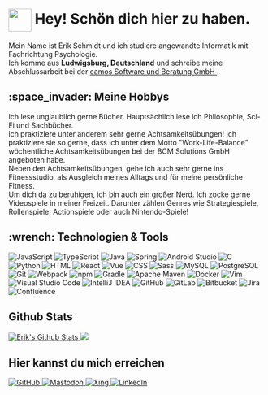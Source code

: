<h1> <img align="center" src="https://meritt-gifs.s3-us-west-1.amazonaws.com/nerd-life/bulba-dance.gif" width="45" /> Hey! Schön dich hier zu haben. </h1>

<!-- Zitat hinzufügen! -->

<p> Mein Name ist Erik Schmidt und ich studiere angewandte Informatik mit Fachrichtung Psychologie. </br> Ich komme aus <b>Ludwigsburg, Deutschland</b> und schreibe meine Abschlussarbeit bei der <a href="https://www.camos.de/de">camos Software und Beratung GmbH </a>.</p>

<h2> :space_invader: Meine Hobbys </h2>
<p> Ich lese unglaublich gerne Bücher. Hauptsächlich lese ich Philosophie, Sci-Fi und Sachbücher. </br> ich praktiziere unter anderem sehr gerne Achtsamkeitsübungen! Ich praktiziere sie so gerne, dass ich unter dem Motto "Work-Life-Balance" wöchentliche Achtsamkeitsübungen bei der BCM Solutions GmbH angeboten habe. </br> Neben den Achtsamkeitsübungen, gehe ich auch sehr gerne ins Fitnessstudio, als Ausgleich meines Alltags und für meine persönliche Fitness. </br> Um dich da zu beruhigen, ich bin auch ein großer Nerd. Ich zocke gerne Videospiele in meiner Freizeit. Darunter zählen Genres wie Strategiespiele, Rollenspiele, Actionspiele oder auch Nintendo-Spiele!</p>

<h2> :wrench: Technologien & Tools </h2>
<p>
<img alt="JavaScript" src="https://img.shields.io/badge/-JavaScript-F7DF1E?style=flat-square&logo=javaScript&logoColor=gray">
<img alt="TypeScript" src="https://img.shields.io/badge/-TypeScript-3178C6?style=flat-square&logo=typescript&logoColor=white">
<img alt="Java" src="https://img.shields.io/badge/-Java-007396?style=flat-square&logo=java&logoColor=white">
<img alt="Spring" src="https://img.shields.io/badge/-Spring-6DB33F?style=flat-square&logo=spring&logoColor=white">
<img alt="Android Studio" src="https://img.shields.io/badge/-Android Studio-3DDC84?style=flat-square&logo=android-Studio&logoColor=gray">
<img alt="C" src="https://img.shields.io/badge/-C-A8B9CC?style=flat-square&logo=c&logoColor=gray">
<img alt="Python" src="https://img.shields.io/badge/-Python-3776AB?style=flat-square&logo=python&logoColor=white">
<img alt="HTML" src="https://img.shields.io/badge/-HTML-E34F26?style=flat-square&logo=html5&logoColor=white">
<img alt="React" src="https://img.shields.io/badge/-React-61DAFB?style=flat-square&logo=react&logoColor=gray">
<img alt="Vue" src="https://img.shields.io/badge/-Vue-4FC08D?style=flat-square&logo=vue.js&logoColor=white">
<img alt="CSS" src="https://img.shields.io/badge/-CSS-1572B6?style=flat-square&logo=css3&logoColor=white">
<img alt="Sass" src="https://img.shields.io/badge/-Sass-CC6699?style=flat-square&logo=sass&logoColor=white">
<img alt="MySQL" src="https://img.shields.io/badge/-MySQL-4479A1?style=flat-square&logo=mysql&logoColor=white">
<img alt="PostgreSQL" src="https://img.shields.io/badge/-PostgreSQL-336791?style=flat-square&logo=postgresql&logoColor=white">
<img alt="Git" src="https://img.shields.io/badge/-Git-F05032?style=flat-square&logo=git&logoColor=white">
<img alt="Webpack" src="https://img.shields.io/badge/-Webpack-8DD6F9?style=flat-square&logo=webpack&logoColor=gray">
<img alt="npm" src="https://img.shields.io/badge/-NPM-CB3837?style=flat-square&logo=npm&logoColor=white">
<img alt="Gradle" src="https://img.shields.io/badge/-Gradle-02303A?style=flat-square&logo=gradle&logoColor=white">
<img alt="Apache Maven" src="https://img.shields.io/badge/-Apache Maven-C71A36?style=flat-square&logo=apache-maven&logoColor=white">
<img alt="Docker" src="https://img.shields.io/badge/-Docker-2496ED?style=flat-square&logo=docker&logoColor=white">
<img alt="Vim" src="https://img.shields.io/badge/-Vim-019733?style=flat-square&logo=vim&logoColor=white">
<img alt="Visual Studio Code" src="https://img.shields.io/badge/-Visual Studio Code-007ACC?style=flat-square&logo=Visual-studio-code&logoColor=white">
<img alt="IntelliJ IDEA" src="https://img.shields.io/badge/-IntelliJ IDEA-000000?style=flat-square&logo=intellij-idea&logoColor=white">
<img alt="GitHub" src="https://img.shields.io/badge/-GitHub-181717?style=flat-square&logo=github&logoColor=white">
<img alt="GitLab" src="https://img.shields.io/badge/-GitLab-FCA121?style=flat-square&logo=gitlab&logoColor=gray">
<img alt="Bitbucket" src="https://img.shields.io/badge/-Bitbucket-0052CC?style=flat-square&logo=bitbucket&logoColor=white">
<img alt="Jira" src="https://img.shields.io/badge/-Jira-0052CC?style=flat-square&logo=jira&logoColor=white">
<img alt="Confluence" src="https://img.shields.io/badge/-Confluence-172B4D?stlye=flat-square&logo=confluence&logoColor=white">
</p>

<h2> Github Stats </h2>
<a href="https://github.com/erik-schmidt/erik-schmidt">
<img src="https://github-readme-stats.vercel.app/api/?username=erik-schmidt&count_private=true" alt="Erik's Github Stats">
</a>
<a href="https://github.com/erik-schmidt/erik-schmidt">
<img src="https://github-readme-stats.vercel.app/api/top-langs/?username=erik-schmidt&layout=compact">
</a>

<h2> Hier kannst du mich erreichen </h2>
<a href="https://github.com/erik-schmidt">
<img alt="GitHub" src="https://img.shields.io/badge/-GitHub-181717?style=for-the-badge&logo=github&logoColor=white">
</a>
<a href="https://mastodon.online/@erschmid">
<img alt="Mastodon" src="https://img.shields.io/badge/-Mastodon-563acc?style=for-the-badge&logo=mastodon&logoColor=white">
</a>
<a href="https://www.xing.com/profile/Erik_Schmidt96/cv">
<img alt="Xing" src="https://img.shields.io/badge/-Xing-006567?style=for-the-badge&logo=xing&logoColor=white">
</a>
<a href="https://www.linkedin.com/in/erik-schmidt-/">
<img alt="LinkedIn" src="https://img.shields.io/badge/LinkedIn-0077B5?style=for-the-badge&logo=linkedin&logoColor=white">
</a>
